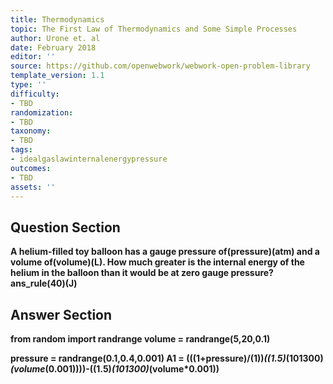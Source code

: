 ```yaml
---
title: Thermodynamics
topic: The First Law of Thermodynamics and Some Simple Processes
author: Urone et. al
date: February 2018
editor: ''
source: https://github.com/openwebwork/webwork-open-problem-library
template_version: 1.1
type: ''
difficulty:
- TBD
randomization:
- TBD
taxonomy:
- TBD
tags:
- idealgaslawinternalenergypressure
outcomes:
- TBD
assets: ''
---
```


## Question Section 

<b>
A helium-filled toy balloon has a gauge pressure of(pressure)(atm) and a volume of(volume)(L). How much greater is the internal energy of the helium in the balloon than it would be at zero gauge pressure?
ans_rule(40)(J)



## Answer Section

from random import randrange
volume = randrange(5,20,0.1)

pressure = randrange(0.1,0.4,0.001)
A1 = (((1+pressure)/(1))*((1.5)*(101300)*(volume*(0.001))))-((1.5)*(101300)*(volume*0.001))